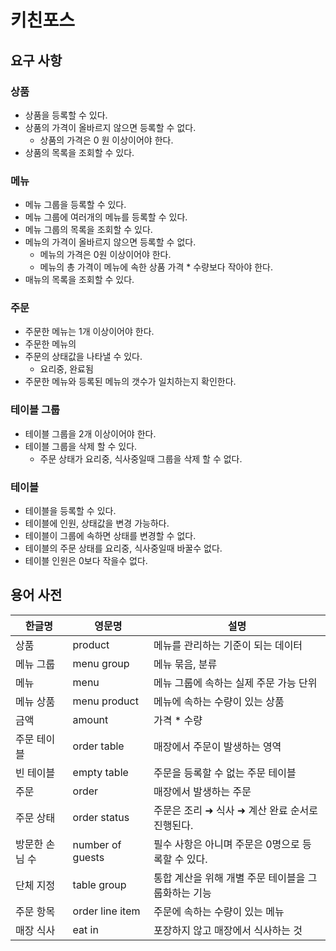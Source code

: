 # 키친포스

## 요구 사항

### 상품
* 상품을 등록할 수 있다.
* 상품의 가격이 올바르지 않으면 등록할 수 없다.
    * 상품의 가격은 0 원 이상이어야 한다.
* 상품의 목록을 조회할 수 있다.

### 메뉴
* 메뉴 그룹을 등록할 수 있다.
* 메뉴 그룹에 여러개의 메뉴를 등록할 수 있다.
* 메뉴 그룹의 목록을 조회할 수 있다.
* 메뉴의 가격이 올바르지 않으면 등록할 수 없다.
  * 메뉴의 가격은 0원 이상이어야 한다.
  * 메뉴의 총 가격이 메뉴에 속한 상품 가격 * 수량보다 작아야 한다.
* 매뉴의 목록을 조회할 수 있다.


### 주문
* 주문한 메뉴는 1개 이상이어야 한다.
* 주문한 메뉴의 
* 주문의 상태값을 나타낼 수 있다.
  * 요리중, 완료됨
* 주문한 메뉴와 등록된 메뉴의 갯수가 일치하는지 확인한다.

### 테이블 그룹

* 테이블 그룹을 2개 이상이어야 한다.
* 테이블 그룹을 삭제 할 수 있다.
  * 주문 상태가 요리중, 식사중일때 그룹을 삭제 할 수 없다.
  
### 테이블
* 테이블을 등록할 수 있다.
* 테이블에 인원, 상태값을 변경 가능하다.
* 테이블이 그룹에 속하면 상태를 변경할 수 없다.
* 테이블의 주문 상태를 요리중, 식사중일때 바꿀수 없다.
* 테이블 인원은 0보다 작을수 없다.


## 용어 사전

| 한글명 | 영문명 | 설명 |
| --- | --- | --- |
| 상품 | product | 메뉴를 관리하는 기준이 되는 데이터 |
| 메뉴 그룹 | menu group | 메뉴 묶음, 분류 |
| 메뉴 | menu | 메뉴 그룹에 속하는 실제 주문 가능 단위 |
| 메뉴 상품 | menu product | 메뉴에 속하는 수량이 있는 상품 |
| 금액 | amount | 가격 * 수량 |
| 주문 테이블 | order table | 매장에서 주문이 발생하는 영역 |
| 빈 테이블 | empty table | 주문을 등록할 수 없는 주문 테이블 |
| 주문 | order | 매장에서 발생하는 주문 |
| 주문 상태 | order status | 주문은 조리 ➜ 식사 ➜ 계산 완료 순서로 진행된다. |
| 방문한 손님 수 | number of guests | 필수 사항은 아니며 주문은 0명으로 등록할 수 있다. |
| 단체 지정 | table group | 통합 계산을 위해 개별 주문 테이블을 그룹화하는 기능 |
| 주문 항목 | order line item | 주문에 속하는 수량이 있는 메뉴 |
| 매장 식사 | eat in | 포장하지 않고 매장에서 식사하는 것 |
